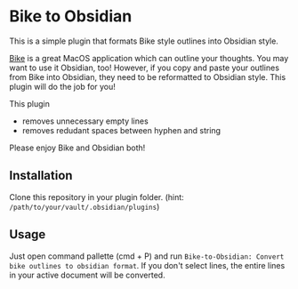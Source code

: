 # Bike to Obsidian

This is a simple plugin that formats Bike style outlines into Obsidian style.

[Bike](https://www.hogbaysoftware.com/bike/) is a great MacOS application which can outline your thoughts.
You may want to use it Obsidian, too!
However, if you copy and paste your outlines from Bike into Obsidian, they need to be reformatted to Obsidian style.
This plugin will do the job for you!

This plugin 
- removes unnecessary empty lines
- removes redudant spaces between hyphen and string

Please enjoy Bike and Obsidian both!

## Installation
Clone this repository in your plugin folder. (hint: `/path/to/your/vault/.obsidian/plugins`)
## Usage
Just open command pallette (cmd + P) and run `Bike-to-Obsidian: Convert bike outlines to obsidian format`.
If you don't select lines, the entire lines in your active document will be converted.